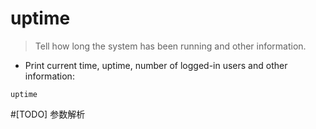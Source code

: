# uptime

> Tell how long the system has been running and other information.

- Print current time, uptime, number of logged-in users and other information:

`uptime`

#[TODO] 参数解析
